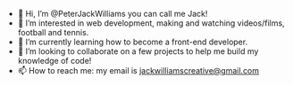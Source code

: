 - 👋 Hi, I’m @PeterJackWilliams you can call me Jack!
- 👀 I’m interested in web development, making and watching videos/films, football and tennis.
- 🌱 I’m currently learning how to become a front-end developer.
- 💞️ I’m looking to collaborate on a few projects to help me build my knowledge of code!
- 📫 How to reach me: my email is jackwilliamscreative@gmail.com

<!---
PeterJackWilliams/PeterJackWilliams is a ✨ special ✨ repository because its `README.md` (this file) appears on your GitHub profile.
You can click the Preview link to take a look at your changes.
--->
